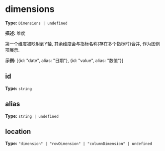 # dimensions

**Type:** `Dimensions | undefined`

**描述:**
维度
  
  第一个维度被映射到Y轴, 其余维度会与指标名称(存在多个指标时)合并, 作为图例项展示.

**示例:**
[{id: "date", alias: "日期"}, {id: "value", alias: "数值"}]


## id

**Type:** `string`

## alias

**Type:** `string | undefined`

## location

**Type:** `"dimension" | "rowDimension" | "columnDimension" | undefined`


